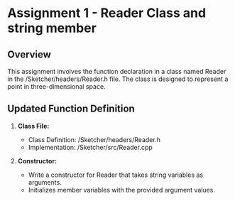 # Assignment 1 - Reader Class and string member
 
## Overview
 
This assignment involves the function declaration in a class named Reader in the /Sketcher/headers/Reader.h file. The class is designed to represent a point in three-dimensional space.
 
## Updated Function Definition
 
1. **Class File:**
    - Class Definition: /Sketcher/headers/Reader.h
    - Implementation: /Sketcher/src/Reader.cpp
 
2. **Constructor:**
    - Write a constructor for Reader that takes string variables as arguments.
    - Initializes member variables with the provided argument values.

